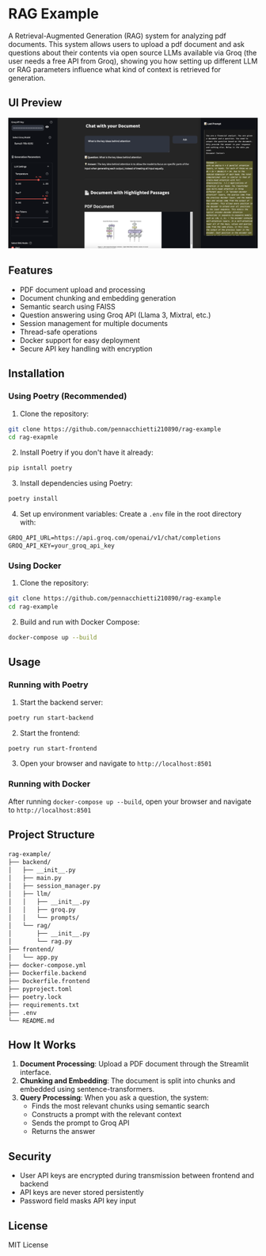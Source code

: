 # RAG Example

A Retrieval-Augmented Generation (RAG) system for analyzing pdf documents. This system allows users to upload a pdf document and ask questions about their contents via open source LLMs available via Groq (the user needs a free API from Groq), showing you how setting up different LLM or RAG parameters influence what kind of context is retrieved for generation.

## UI Preview

![RAG Application UI Preview](images/UI_preview.png)

## Features

- PDF document upload and processing
- Document chunking and embedding generation
- Semantic search using FAISS
- Question answering using Groq API (Llama 3, Mixtral, etc.)
- Session management for multiple documents
- Thread-safe operations
- Docker support for easy deployment
- Secure API key handling with encryption

## Installation

### Using Poetry (Recommended)

1. Clone the repository:
```bash
git clone https://github.com/pennacchietti210890/rag-example
cd rag-exapmle
```

2. Install Poetry if you don't have it already:
```bash
pip isntall poetry
```

3. Install dependencies using Poetry:
```bash
poetry install
```

4. Set up environment variables:
Create a `.env` file in the root directory with:
```
GROQ_API_URL=https://api.groq.com/openai/v1/chat/completions
GROQ_API_KEY=your_groq_api_key
```

### Using Docker

1. Clone the repository:
```bash
git clone https://github.com/pennacchietti210890/rag-example
cd rag-example
```

2. Build and run with Docker Compose:
```bash
docker-compose up --build
```

## Usage

### Running with Poetry

1. Start the backend server:
```bash
poetry run start-backend
```

2. Start the frontend:
```bash
poetry run start-frontend
```

3. Open your browser and navigate to `http://localhost:8501`

### Running with Docker

After running `docker-compose up --build`, open your browser and navigate to `http://localhost:8501`

## Project Structure

```
rag-example/
├── backend/
│   ├── __init__.py
│   ├── main.py
│   ├── session_manager.py
│   ├── llm/
│   │   ├── __init__.py
│   │   ├── groq.py
│   │   └── prompts/
│   └── rag/
│       ├── __init__.py
│       └── rag.py
├── frontend/
│   └── app.py
├── docker-compose.yml
├── Dockerfile.backend
├── Dockerfile.frontend
├── pyproject.toml
├── poetry.lock
├── requirements.txt
├── .env
└── README.md
```

## How It Works

1. **Document Processing**: Upload a PDF document through the Streamlit interface.
2. **Chunking and Embedding**: The document is split into chunks and embedded using sentence-transformers.
3. **Query Processing**: When you ask a question, the system:
   - Finds the most relevant chunks using semantic search
   - Constructs a prompt with the relevant context
   - Sends the prompt to Groq API
   - Returns the answer

## Security

- User API keys are encrypted during transmission between frontend and backend
- API keys are never stored persistently
- Password field masks API key input

## License

MIT License
